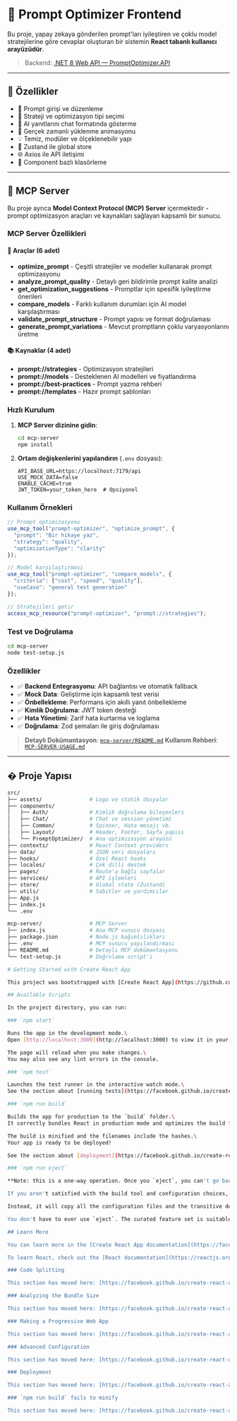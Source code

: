 # 🧠 Prompt Optimizer Frontend

Bu proje, yapay zekaya gönderilen prompt'ları iyileştiren ve çoklu model stratejilerine göre cevaplar oluşturan bir sistemin **React tabanlı kullanıcı arayüzüdür**.

> Backend: [.NET 8 Web API — PromptOptimizer.API](https://github.com/ArslanKG/PromptOptimizer)

---

## 🚀 Özellikler

- 🎯 Prompt girişi ve düzenleme
- 🤖 Strateji ve optimizasyon tipi seçimi
- 💬 AI yanıtlarını chat formatında gösterme
- 🔄 Gerçek zamanlı yüklenme animasyonu
- 💡 Temiz, modüler ve ölçeklenebilir yapı
- 🧩 Zustand ile global store
- 🌐 Axios ile API iletişimi
- 📁 Component bazlı klasörleme

---

## 🤖 MCP Server

Bu proje ayrıca **Model Context Protocol (MCP) Server** içermektedir - prompt optimizasyon araçları ve kaynakları sağlayan kapsamlı bir sunucu.

### MCP Server Özellikleri

#### 🔧 Araçlar (6 adet)
- **optimize_prompt** - Çeşitli stratejiler ve modeller kullanarak prompt optimizasyonu
- **analyze_prompt_quality** - Detaylı geri bildirimle prompt kalite analizi
- **get_optimization_suggestions** - Promptlar için spesifik iyileştirme önerileri
- **compare_models** - Farklı kullanım durumları için AI model karşılaştırması
- **validate_prompt_structure** - Prompt yapısı ve format doğrulaması
- **generate_prompt_variations** - Mevcut promptların çoklu varyasyonlarını üretme

#### 📚 Kaynaklar (4 adet)
- **prompt://strategies** - Optimizasyon stratejileri
- **prompt://models** - Desteklenen AI modelleri ve fiyatlandırma
- **prompt://best-practices** - Prompt yazma rehberi
- **prompt://templates** - Hazır prompt şablonları

### Hızlı Kurulum

1. **MCP Server dizinine gidin**:
   ```bash
   cd mcp-server
   npm install
   ```

2. **Ortam değişkenlerini yapılandırın** (`.env` dosyası):
   ```env
   API_BASE_URL=https://localhost:7179/api
   USE_MOCK_DATA=false
   ENABLE_CACHE=true
   JWT_TOKEN=your_token_here  # Opsiyonel
   ```

### Kullanım Örnekleri

```javascript
// Prompt optimizasyonu
use_mcp_tool("prompt-optimizer", "optimize_prompt", {
  "prompt": "Bir hikaye yaz",
  "strategy": "quality",
  "optimizationType": "clarity"
});

// Model karşılaştırması
use_mcp_tool("prompt-optimizer", "compare_models", {
  "criteria": ["cost", "speed", "quality"],
  "useCase": "general text generation"
});

// Stratejileri getir
access_mcp_resource("prompt-optimizer", "prompt://strategies");
```

### Test ve Doğrulama

```bash
cd mcp-server
node test-setup.js
```

### Özellikler

- ✅ **Backend Entegrasyonu**: API bağlantısı ve otomatik fallback
- ✅ **Mock Data**: Geliştirme için kapsamlı test verisi
- ✅ **Önbellekleme**: Performans için akıllı yanıt önbellekleme
- ✅ **Kimlik Doğrulama**: JWT token desteği
- ✅ **Hata Yönetimi**: Zarif hata kurtarma ve loglama
- ✅ **Doğrulama**: Zod şemaları ile giriş doğrulaması

> **Detaylı Dokümantasyon**: [`mcp-server/README.md`](mcp-server/README.md)
> **Kullanım Rehberi**: [`MCP-SERVER-USAGE.md`](MCP-SERVER-USAGE.md)

---

## �️ Proje Yapısı

```bash
src/
├── assets/               # Logo ve statik dosyalar
├── components/
│   ├── Auth/             # Kimlik doğrulama bileşenleri
│   ├── Chat/             # Chat ve session yönetimi
│   ├── Common/           # Spinner, Hata mesajı vb.
│   ├── Layout/           # Header, Footer, Sayfa yapısı
│   └── PromptOptimizer/  # Ana optimizasyon arayüzü
├── contexts/             # React Context providers
├── data/                 # JSON veri dosyaları
├── hooks/                # Özel React hooks
├── locales/              # Çok dilli destek
├── pages/                # Route'a bağlı sayfalar
├── services/             # API işlemleri
├── store/                # Global state (Zustand)
├── utils/                # Sabitler ve yardımcılar
├── App.js
├── index.js
└── .env

mcp-server/               # MCP Server
├── index.js              # Ana MCP sunucu dosyası
├── package.json          # Node.js bağımlılıkları
├── .env                  # MCP sunucu yapılandırması
├── README.md             # Detaylı MCP dokümantasyonu
└── test-setup.js         # Doğrulama script'i

# Getting Started with Create React App

This project was bootstrapped with [Create React App](https://github.com/facebook/create-react-app).

## Available Scripts

In the project directory, you can run:

### `npm start`

Runs the app in the development mode.\
Open [http://localhost:3000](http://localhost:3000) to view it in your browser.

The page will reload when you make changes.\
You may also see any lint errors in the console.

### `npm test`

Launches the test runner in the interactive watch mode.\
See the section about [running tests](https://facebook.github.io/create-react-app/docs/running-tests) for more information.

### `npm run build`

Builds the app for production to the `build` folder.\
It correctly bundles React in production mode and optimizes the build for the best performance.

The build is minified and the filenames include the hashes.\
Your app is ready to be deployed!

See the section about [deployment](https://facebook.github.io/create-react-app/docs/deployment) for more information.

### `npm run eject`

**Note: this is a one-way operation. Once you `eject`, you can't go back!**

If you aren't satisfied with the build tool and configuration choices, you can `eject` at any time. This command will remove the single build dependency from your project.

Instead, it will copy all the configuration files and the transitive dependencies (webpack, Babel, ESLint, etc) right into your project so you have full control over them. All of the commands except `eject` will still work, but they will point to the copied scripts so you can tweak them. At this point you're on your own.

You don't have to ever use `eject`. The curated feature set is suitable for small and middle deployments, and you shouldn't feel obligated to use this feature. However we understand that this tool wouldn't be useful if you couldn't customize it when you are ready for it.

## Learn More

You can learn more in the [Create React App documentation](https://facebook.github.io/create-react-app/docs/getting-started).

To learn React, check out the [React documentation](https://reactjs.org/).

### Code Splitting

This section has moved here: [https://facebook.github.io/create-react-app/docs/code-splitting](https://facebook.github.io/create-react-app/docs/code-splitting)

### Analyzing the Bundle Size

This section has moved here: [https://facebook.github.io/create-react-app/docs/analyzing-the-bundle-size](https://facebook.github.io/create-react-app/docs/analyzing-the-bundle-size)

### Making a Progressive Web App

This section has moved here: [https://facebook.github.io/create-react-app/docs/making-a-progressive-web-app](https://facebook.github.io/create-react-app/docs/making-a-progressive-web-app)

### Advanced Configuration

This section has moved here: [https://facebook.github.io/create-react-app/docs/advanced-configuration](https://facebook.github.io/create-react-app/docs/advanced-configuration)

### Deployment

This section has moved here: [https://facebook.github.io/create-react-app/docs/deployment](https://facebook.github.io/create-react-app/docs/deployment)

### `npm run build` fails to minify

This section has moved here: [https://facebook.github.io/create-react-app/docs/troubleshooting#npm-run-build-fails-to-minify](https://facebook.github.io/create-react-app/docs/troubleshooting#npm-run-build-fails-to-minify)
